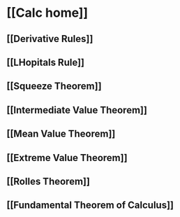 # [[Calc home]]

## [[Derivative Rules]]
## [[LHopitals Rule]]
## [[Squeeze Theorem]]
## [[Intermediate Value Theorem]]
## [[Mean Value Theorem]]
## [[Extreme Value Theorem]]
## [[Rolles Theorem]]
## [[Fundamental Theorem of Calculus]]
